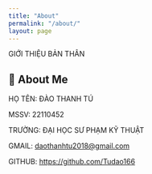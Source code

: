 ```yaml
---
title: "About"
permalink: "/about/"
layout: page
---
```


GIỚI THIỆU BẢN THÂN


## 🚀 About Me
HỌ  TÊN: ĐÀO THANH TÚ

MSSV: 22110452

TRƯỜNG: ĐẠI HỌC SƯ PHẠM KỸ THUẬT

GMAIL: daothanhtu2018@gmail.com

GITHUB: https://github.com/Tudao166
